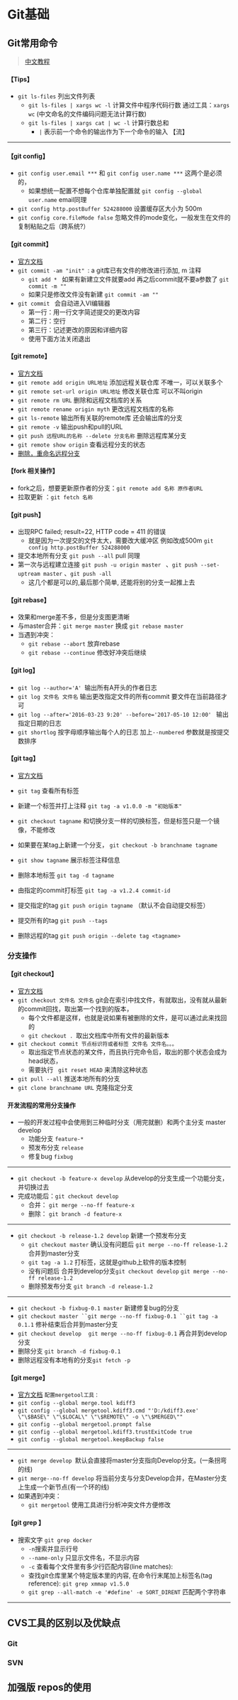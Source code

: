 # Git基础
## Git常用命令
> [中文教程](https://git-scm.com/book/zh/v2)

#### 【Tips】
- `git ls-files` 列出文件列表
    - `git ls-files | xargs wc -l` 计算文件中程序代码行数 通过工具：`xargs` `wc` (中文命名的文件编码问题无法计算行数)
    - `git ls-files | xargs cat | wc -l` 计算行数总和
        - `|` 表示前一个命令的输出作为下一个命令的输入 【流】

****************

        
        
#### 【git config】
- `git config user.email ***`  和   `git config user.name ***` 这两个是必须的，
    - 如果想统一配置不想每个仓库单独配置就 `git config --global user.name` email同理
- `git config http.postBuffer 524288000` 设置缓存区大小为 500m
- `git config core.fileMode false` 忽略文件的mode变化，一般发生在文件的复制粘贴之后（跨系统?）

#### 【git commit】
- [官方文档](https://git-scm.com/docs/git-commit)
- `git commit -am "init" `: a git库已有文件的修改进行添加, m 注释
    - `git add * ` 如果有新建立文件就要add 再之后commit就不要a参数了 `git commit -m ""`
    - 如果只是修改文件没有新建 `git commit -am ""`
- `git commit ` 会自动进入VI编辑器
    - 第一行：用一行文字简述提交的更改内容
    - 第二行：空行
    - 第三行：记述更改的原因和详细内容
    - 使用下面方法关闭退出

#### 【git remote】
- [官方文档](https://git-scm.com/docs/git-remote)
- `git remote add origin URL地址` 添加远程关联仓库 不唯一，可以关联多个
- `git remote set-url origin URL地址` 修改关联仓库 可以不叫origin
- `git remote rm URL` 删除和远程文档库的关系
- `git remote rename origin myth` 更改远程文档库的名称
- `git ls-remote` 输出所有关联的remote库 还会输出库的分支
- `git remote -v` 输出push和pull的URL
- `git push 远程URL的名称 --delete 分支名称` 删除远程库某分支
- `git remote show origin` 查看远程分支的状态
- [删除，重命名远程分支](http://zengrong.net/post/1746.htm)

#### 【fork 相关操作】
- fork之后，想要更新原作者的分支：`git remote add 名称 原作者URL`
- 拉取更新 ：`git fetch 名称`

#### 【git push】
- 出现RPC failed; result=22, HTTP code = 411 的错误
    - 就是因为一次提交的文件太大，需要改大缓冲区 例如改成500m  `git config http.postBuffer 524288000`
- 提交本地所有分支 `git push --all` pull 同理
- 第一次与远程建立连接 `git push -u origin master ` 、`git push --set-uptream master` 、`git push -all` 
    - 这几个都是可以的,最后那个简单, 还能将别的分支一起推上去

#### 【git rebase】

- 效果和merge差不多，但是分支图更清晰
- 与master合并：`git merge master` 换成 `git rebase master`
- 当遇到冲突：
    - `git rebase --abort` 放弃rebase
    - `git rebase --continue` 修改好冲突后继续

#### 【git log】

- `git log --author='A' `输出所有A开头的作者日志
- `git log 文件名 文件名` 输出更改指定文件的所有commit 要文件在当前路径才可
- `git log --after='2016-03-23 9:20' --before='2017-05-10 12:00' ` 输出指定日期的日志
- `git shortlog` 按字母顺序输出每个人的日志 加上`--numbered` 参数就是按提交数排序

#### 【git tag】
- [官方文档](https://git-scm.com/docs/git-tag/2.10.2)
- `git tag` 查看所有标签
- 新建一个标签并打上注释 `git tag -a v1.0.0 -m "初始版本"` 
- `git checkout tagname` 和切换分支一样的切换标签，但是标签只是一个镜像，不能修改
- 如果要在某tag上新建一个分支， `git checkout -b branchname tagname`
- `git show tagname` 展示标签注释信息
- 删除本地标签 `git tag -d tagname` 
- 由指定的commit打标签  `git tag -a v1.2.4 commit-id` 
- 提交指定的tag `git push origin tagname` （默认不会自动提交标签）
- 提交所有的tag `git push --tags` 

- 删除远程的tag `git push origin --delete tag <tagname>` 

### 分支操作
#### 【git checkout】
- [官方文档](https://git-scm.com/docs/git-checkout)
- `git checkout 文件名 文件名` git会在索引中找文件，有就取出，没有就从最新的commit回找，取出第一个找到的版本，
    - 每个文件都是这样，也就是说如果有被删除的文件，是可以通过此来找回的
    - `git checkout . `取出文档库中所有文件的最新版本
- `git checkout commit 节点标识符或者标签 文件名 文件名。。。` 
    - 取出指定节点状态的某文件，而且执行完命令后，取出的那个状态会成为head状态，
    - 需要执行  ` git reset HEAD` 来清除这种状态
- `git pull --all` 推送本地所有的分支
- `git clone branchname URL` 克隆指定分支


#### 开发流程的常用分支操作
- 一般的开发过程中会使用到三种临时分支（用完就删）和两个主分支 master develop
    - 功能分支 `feature-*` 
    - 预发布分支 `release`
    - 修复bug `fixbug`
*******
- `git checkout -b feature-x develop` 从develop的分支生成一个功能分支，并切换过去
- 完成功能后：`git checkout develop `
    - 合并： `git merge --no-ff feature-x`
    - 删除： `git branch -d feature-x`
*******
- `git checkout -b release-1.2 develop` 新建一个预发布分支
    - `git checkout master` 确认没有问题后 `git merge --no-ff release-1.2` 合并到master分支
    - `git tag -a 1.2` 打标签，这就是github上软件的版本控制
    - 没有问题后 合并到develop分支`git checkout develop` `git merge --no-ff release-1.2`
    - 删除预发布分支 `git branch -d release-1.2`
*******
- `git checkout -b fixbug-0.1 master` 新建修复bug的分支 
- `git checkout master ``git merge --no-ff fixbug-0.1 ``git tag -a 0.1.1` 修补结束后合并到master分支
- `git checkout develop` `　git merge --no-ff fixbug-0.1` 再合并到develop分支
- 删除分支 `git branch -d fixbug-0.1` 
- 删除远程没有本地有的分支`git fetch -p`

#### 【git merge】
- [官方文档](https://git-scm.com/docs/git-merge)
`配置mergetool工具：`
- `git config --global merge.tool kdiff3`
- `git config --global mergetool.kdiff3.cmd "'D:/kdiff3.exe' \"\$BASE\" \"\$LOCAL\" \"\$REMOTE\" -o \"\$MERGED\""`
- `git config --global mergetool.prompt false`
- `git config --global mergetool.kdiff3.trustExitCode true`
- `git config --global mergetool.keepBackup false`

****************************

- `git merge develop `默认会直接将master分支指向Develop分支。(一条拐弯的线)
- `git merge--no-ff develop` 将当前分支与分支Develop合并，在Master分支上生成一个新节点(有一个环的线)
- 如果遇到冲突：
    - `git mergetool` 使用工具进行分析冲突文件方便修改

#### 【git grep 】    
- 搜索文字 `git grep docker`
    - `-n`搜索并显示行号 
    - `--name-only` 只显示文件名，不显示内容
    - `-c` 查看每个文件里有多少行匹配内容(line matches):
    - 查找git仓库里某个特定版本里的内容, 在命令行末尾加上标签名(tag reference):  `git grep xmmap v1.5.0`
    - `git grep --all-match -e '#define' -e SORT_DIRENT` 匹配两个字符串
    

******************************

## CVS工具的区别以及优缺点
### Git
### SVN

## 加强版 repos的使用



